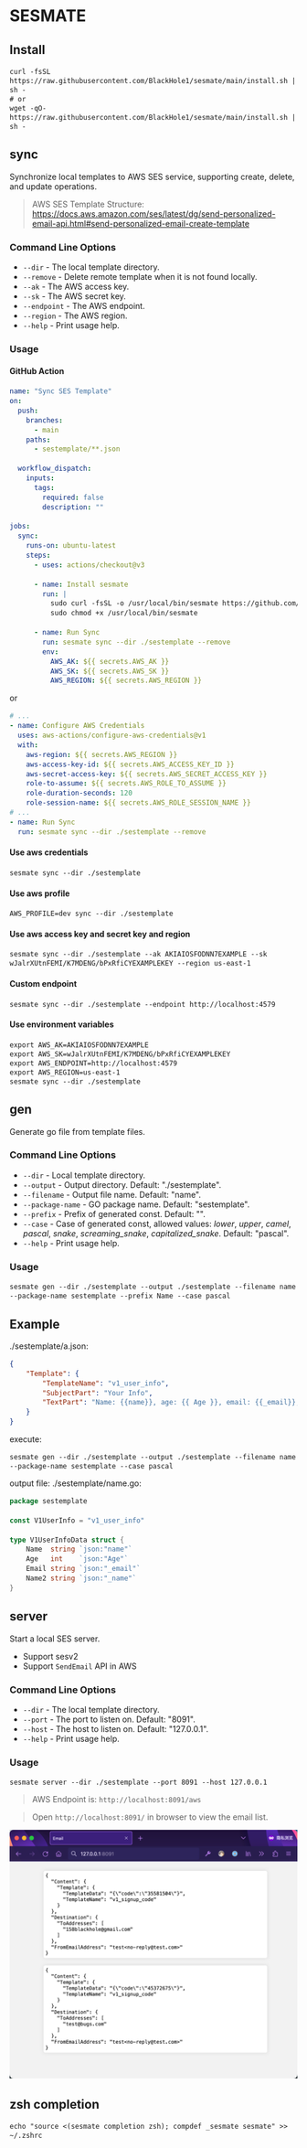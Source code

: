 # SESMATE

## Install

```shell
curl -fsSL https://raw.githubusercontent.com/BlackHole1/sesmate/main/install.sh | sh -
# or
wget -qO- https://raw.githubusercontent.com/BlackHole1/sesmate/main/install.sh | sh -
```

## sync

Synchronize local templates to AWS SES service, supporting create, delete, and update operations.

> AWS SES Template Structure: https://docs.aws.amazon.com/ses/latest/dg/send-personalized-email-api.html#send-personalized-email-create-template

### Command Line Options

- `--dir` - The local template directory.
- `--remove` - Delete remote template when it is not found locally.
- `--ak` - The AWS access key.
- `--sk` - The AWS secret key.
- `--endpoint` - The AWS endpoint.
- `--region` - The AWS region.
- `--help` - Print usage help.

### Usage

#### GitHub Action

```yaml
name: "Sync SES Template"
on:
  push:
    branches:
      - main
    paths:
      - sestemplate/**.json

  workflow_dispatch:
    inputs:
      tags:
        required: false
        description: ""

jobs:
  sync:
    runs-on: ubuntu-latest
    steps:
      - uses: actions/checkout@v3

      - name: Install sesmate
        run: |
          sudo curl -fsSL -o /usr/local/bin/sesmate https://github.com/BlackHole1/sesmate/releases/latest/download/sesmate-linux-amd64
          sudo chmod +x /usr/local/bin/sesmate

      - name: Run Sync
        run: sesmate sync --dir ./sestemplate --remove
        env:
          AWS_AK: ${{ secrets.AWS_AK }}
          AWS_SK: ${{ secrets.AWS_SK }}
          AWS_REGION: ${{ secrets.AWS_REGION }}
```

or

```yaml
# ...
- name: Configure AWS Credentials
  uses: aws-actions/configure-aws-credentials@v1
  with:
    aws-region: ${{ secrets.AWS_REGION }}
    aws-access-key-id: ${{ secrets.AWS_ACCESS_KEY_ID }}
    aws-secret-access-key: ${{ secrets.AWS_SECRET_ACCESS_KEY }}
    role-to-assume: ${{ secrets.AWS_ROLE_TO_ASSUME }}
    role-duration-seconds: 120
    role-session-name: ${{ secrets.AWS_ROLE_SESSION_NAME }}
# ...
- name: Run Sync
  run: sesmate sync --dir ./sestemplate --remove
```

#### Use aws credentials

```shell
sesmate sync --dir ./sestemplate
```

#### Use aws profile

```shell
AWS_PROFILE=dev sync --dir ./sestemplate
```

#### Use aws access key and secret key and region

```shell
sesmate sync --dir ./sestemplate --ak AKIAIOSFODNN7EXAMPLE --sk wJalrXUtnFEMI/K7MDENG/bPxRfiCYEXAMPLEKEY --region us-east-1
```

#### Custom endpoint

```shell
sesmate sync --dir ./sestemplate --endpoint http://localhost:4579
```

#### Use environment variables

```shell
export AWS_AK=AKIAIOSFODNN7EXAMPLE
export AWS_SK=wJalrXUtnFEMI/K7MDENG/bPxRfiCYEXAMPLEKEY
export AWS_ENDPOINT=http://localhost:4579
export AWS_REGION=us-east-1
sesmate sync --dir ./sestemplate
```

## gen

Generate go file from template files.

### Command Line Options

- `--dir` - Local template directory.
- `--output` - Output directory. Default: "./sestemplate".
- `--filename` - Output file name. Default: "name".
- `--package-name` - GO package name. Default: "sestemplate".
- `--prefix` - Prefix of generated const. Default: "".
- `--case` - Case of generated const, allowed values: *lower*, *upper*, *camel*, *pascal*, *snake*, *screaming_snake*, *capitalized_snake*. Default: "pascal".
- `--help` - Print usage help.

### Usage

```shell
sesmate gen --dir ./sestemplate --output ./sestemplate --filename name --package-name sestemplate --prefix Name --case pascal
```

## Example

./sestemplate/a.json:
```json
{
    "Template": {
        "TemplateName": "v1_user_info",
        "SubjectPart": "Your Info",
        "TextPart": "Name: {{name}}, age: {{ Age }}, email: {{_email}}, nickname: {{_name}}"
    }
}
```

execute:
```shell
sesmate gen --dir ./sestemplate --output ./sestemplate --filename name --package-name sestemplate --case pascal
```

output file: ./sestemplate/name.go:
```go
package sestemplate

const V1UserInfo = "v1_user_info"

type V1UserInfoData struct {
	Name  string `json:"name"`
	Age   int    `json:"Age"`
	Email string `json:"_email"`
	Name2 string `json:"_name"`
}
```

## server

Start a local SES server.

* Support sesv2
* Support `SendEmail` API in AWS

### Command Line Options

- `--dir` - The local template directory.
- `--port` - The port to listen on. Default: "8091".
- `--host` - The host to listen on. Default: "127.0.0.1".
- `--help` - Print usage help.

### Usage

```shell
sesmate server --dir ./sestemplate --port 8091 --host 127.0.0.1
```

> AWS Endpoint is: `http://localhost:8091/aws`

> Open `http://localhost:8091/` in browser to view the email list.

![](./asserts/server-web.png)

## zsh completion
```shell
echo "source <(sesmate completion zsh); compdef _sesmate sesmate" >> ~/.zshrc
```
